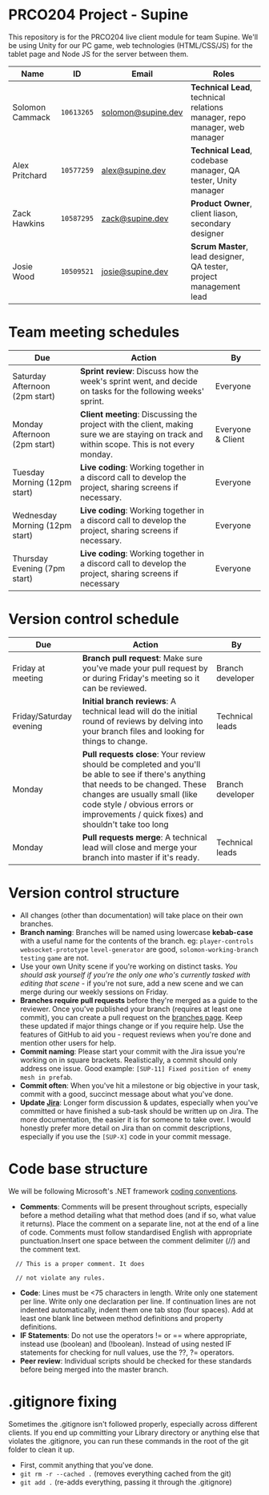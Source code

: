# PRCO204 Project - Supine
This repository is for the PRCO204 live client module for team Supine. We'll be using Unity for our PC game, web technologies (HTML/CSS/JS) for the tablet page and Node JS for the server between them.

Name|ID|Email|Roles|
---|---|---|---
Solomon Cammack|`10613265`|solomon@supine.dev|**Technical Lead**, technical relations manager, repo manager, web manager
Alex Pritchard|`10577259`|alex@supine.dev|**Technical Lead**, codebase manager, QA tester, Unity manager
Zack Hawkins|`10587295`|zack@supine.dev|**Product Owner**, client liason, secondary designer
Josie Wood|`10509521`|josie@supine.dev|**Scrum Master**, lead designer, QA tester, project management lead

# Team meeting schedules
Due|Action|By
---|---|---
Saturday Afternoon (2pm start) | **Sprint review**: Discuss how the week's sprint went, and decide on tasks for the following weeks' sprint.|Everyone
Monday Afternoon (2pm start)|**Client meeting**: Discussing the project with the client, making sure we are staying on track and within scope. This is not every monday. |Everyone & Client
Tuesday Morning (12pm start)|**Live coding**: Working together in a discord call to develop the project, sharing screens if necessary.|Everyone
Wednesday Morning (12pm start)|**Live coding**: Working together in a discord call to develop the project, sharing screens if necessary.|Everyone
Thursday Evening (7pm start)|**Live coding**: Working together in a discord call to develop the project, sharing screens if necessary|Everyone

# Version control schedule
Due|Action|By
---|---|---
Friday at meeting|**Branch pull request**: Make sure you've made your pull request by or during Friday's meeting so it can be reviewed.|Branch developer
Friday/Saturday evening|**Initial branch reviews**: A technical lead will do the initial round of reviews by delving into your branch files and looking for things to change.|Technical leads
Monday|**Pull requests close**: Your review should be completed and you'll be able to see if there's anything that needs to be changed. These changes are usually small (like code style / obvious errors or improvements / quick fixes) and shouldn't take too long|Branch developer
Monday|**Pull requests merge**: A technical lead will close and merge your branch into master if it's ready.|Technical leads

# Version control structure
- All changes (other than documentation) will take place on their own branches.
- **Branch naming**: Branches will be named using lowercase **kebab-case** with a useful name for the contents of the branch. eg: `player-controls` `websocket-prototype` `level-generator` are good, `solomon-working-branch` `testing` `game` are not.
- Use your own Unity scene if you're working on distinct tasks. *You should ask yourself if you're the only one who's currently tasked with editing that scene* - if you're not sure, add a new scene and we can merge during our weekly sessions on Friday.
- **Branches require pull requests** before they're merged as a guide to the reviewer. Once you've published your branch (requires at least one commit), you can create a pull request on the [branches page](https://github.com/Plymouth-University/prco204-supine/branches). Keep these updated if major things change or if you require help. Use the features of GitHub to aid you - request reviews when you're done and mention other users for help.
- **Commit naming**: Please start your commit with the Jira issue you're working on in square brackets. Realistically, a commit should only address one issue. Good example: `[SUP-11] Fixed position of enemy mesh in prefab`.
- **Commit often**: When you've hit a milestone or big objective in your task, commit with a good, succinct message about what you've done.
- **Update [Jira](https://jira.slmn.io/projects/SUP)**: Longer form discussion & updates, especially when you've committed or have finished a sub-task should be written up on Jira. The more documentation, the easier it is for someone to take over. I would honestly prefer more detail on Jira than on commit descriptions, especially if you use the `[SUP-X]` code in your commit message.

# Code base structure
We will be following Microsoft's .NET framework [coding conventions](https://docs.microsoft.com/en-us/dotnet/csharp/programming-guide/inside-a-program/coding-conventions).

- **Comments**: 
Comments will be present throughout scripts, especially before a method detailing what that method does (and if so, what value it returns). Place the comment on a separate line, not at the end of a line of code. Comments must follow standardised English with appropriate punctuation.Insert one space between the comment delimiter (//) and the comment text. 

```
  // This is a proper comment. It does
  
  // not violate any rules.
  ```
  
- **Code**: Lines must be <75 characters in length. Write only one statement per line. Write only one declaration per line. If continuation lines are not indented automatically, indent them one tab stop (four spaces). Add at least one blank line between method definitions and property definitions.
- **IF Statements**: Do not use the operators != or == where appropriate, instead use (boolean) and (!boolean). Instead of using nested IF statements for checking for null values, use the ??, ?= operators.
- **Peer review**: Individual scripts should be checked for these standards before being merged into the master branch.

# .gitignore fixing
Sometimes the .gitignore isn't followed properly, especially across different clients. If you end up committing your Library directory or anything else that violates the .gitignore, you can run these commands in the root of the git folder to clean it up.

- First, commit anything that you've done.
- `git rm -r --cached .` (removes everything cached from the git)
- `git add .` (re-adds everything, passing it through the .gitignore)
